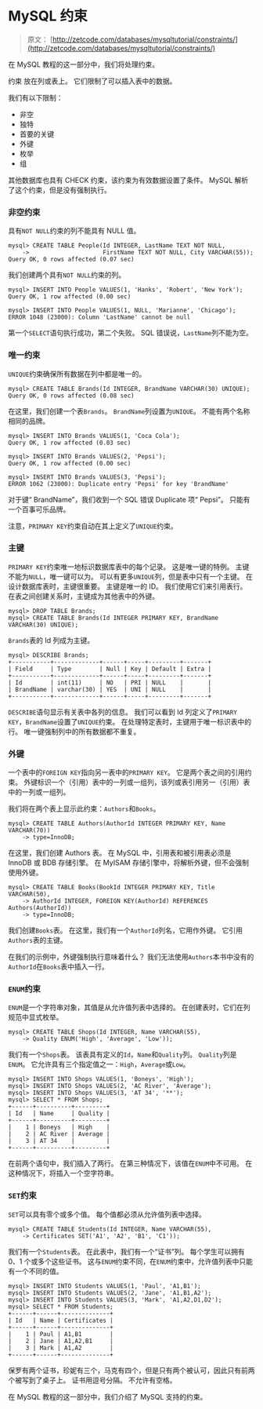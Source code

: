 # MySQL 约束

> 原文： [http://zetcode.com/databases/mysqltutorial/constraints/](http://zetcode.com/databases/mysqltutorial/constraints/)

在 MySQL 教程的这一部分中，我们将处理约束。

约束 放在列或表上。 它们限制了可以插入表中的数据。

我们有以下限制：

*   非空
*   独特
*   首要的关键
*   外键
*   枚举
*   组

其他数据库也具有 CHECK 约束，该约束为有效数据设置了条件。 MySQL 解析了这个约束，但是没有强制执行。

### 非空约束

具有`NOT NULL`约束的列不能具有 NULL 值。

```
mysql> CREATE TABLE People(Id INTEGER, LastName TEXT NOT NULL,
    ->                     FirstName TEXT NOT NULL, City VARCHAR(55));
Query OK, 0 rows affected (0.07 sec)

```

我们创建两个具有`NOT NULL`约束的列。

```
mysql> INSERT INTO People VALUES(1, 'Hanks', 'Robert', 'New York');
Query OK, 1 row affected (0.00 sec)

mysql> INSERT INTO People VALUES(1, NULL, 'Marianne', 'Chicago');
ERROR 1048 (23000): Column 'LastName' cannot be null

```

第一个`SELECT`语句执行成功，第二个失败。 SQL 错误说，`LastName`列不能为空。

### 唯一约束

`UNIQUE`约束确保所有数据在列中都是唯一的。

```
mysql> CREATE TABLE Brands(Id INTEGER, BrandName VARCHAR(30) UNIQUE);
Query OK, 0 rows affected (0.08 sec)

```

在这里，我们创建一个表`Brands`。 `BrandName`列设置为`UNIQUE`。 不能有两个名称相同的品牌。

```
mysql> INSERT INTO Brands VALUES(1, 'Coca Cola');
Query OK, 1 row affected (0.03 sec)

mysql> INSERT INTO Brands VALUES(2, 'Pepsi');
Query OK, 1 row affected (0.00 sec)

mysql> INSERT INTO Brands VALUES(3, 'Pepsi');
ERROR 1062 (23000): Duplicate entry 'Pepsi' for key 'BrandName'

```

对于键“ BrandName”，我们收到一个 SQL 错误 Duplicate 项“ Pepsi”。 只能有一个百事可乐品牌。

注意，`PRIMARY KEY`约束自动在其上定义了`UNIQUE`约束。

### 主键

`PRIMARY KEY`约束唯一地标识数据库表中的每个记录。 这是唯一键的特例。 主键不能为`NULL`，唯一键可以为。 可以有更多`UNIQUE`列，但是表中只有一个主键。 在设计数据库表时，主键很重要。 主键是唯一的 ID。 我们使用它们来引用表行。 在表之间创建关系时，主键成为其他表中的外键。

```
mysql> DROP TABLE Brands;
mysql> CREATE TABLE Brands(Id INTEGER PRIMARY KEY, BrandName VARCHAR(30) UNIQUE);

```

`Brands`表的 Id 列成为主键。

```
mysql> DESCRIBE Brands;
+-----------+-------------+------+-----+---------+-------+
| Field     | Type        | Null | Key | Default | Extra |
+-----------+-------------+------+-----+---------+-------+
| Id        | int(11)     | NO   | PRI | NULL    |       |
| BrandName | varchar(30) | YES  | UNI | NULL    |       |
+-----------+-------------+------+-----+---------+-------+

```

`DESCRIBE`语句显示有关表中各列的信息。 我们可以看到 Id 列定义了`PRIMARY KEY`，`BrandName`设置了`UNIQUE`约束。 在处理特定表时，主键用于唯一标识表中的行。 唯一键强制列中的所有数据都不重复。

### 外键

一个表中的`FOREIGN KEY`指向另一表中的`PRIMARY KEY`。 它是两个表之间的引用约束。 外键标识一个（引用）表中的一列或一组列，该列或表引用另一（引用）表中的一列或一组列。

我们将在两个表上显示此约束：`Authors`和`Books`。

```
mysql> CREATE TABLE Authors(AuthorId INTEGER PRIMARY KEY, Name VARCHAR(70))
    -> type=InnoDB;

```

在这里，我们创建 Authors 表。 在 MySQL 中，引用表和被引用表必须是 InnoDB 或 BDB 存储引擎。 在 MyISAM 存储引擎中，将解析外键，但不会强制使用外键。

```
mysql> CREATE TABLE Books(BookId INTEGER PRIMARY KEY, Title VARCHAR(50),
    -> AuthorId INTEGER, FOREIGN KEY(AuthorId) REFERENCES Authors(AuthorId))
    -> type=InnoDB;

```

我们创建`Books`表。 在这里，我们有一个`AuthorId`列名，它用作外键。 它引用`Authors`表的主键。

在我们的示例中，外键强制执行意味着什么？ 我们无法使用`Authors`本书中没有的`AuthorId`在`Books`表中插入一行。

### `ENUM`约束

`ENUM`是一个字符串对象，其值是从允许值列表中选择的。 在创建表时，它们在列规范中显式枚举。

```
mysql> CREATE TABLE Shops(Id INTEGER, Name VARCHAR(55), 
    -> Quality ENUM('High', 'Average', 'Low'));

```

我们有一个`Shops`表。 该表具有定义的`Id`，`Name`和`Quality`列。 `Quality`列是`ENUM`。 它允许具有三个指定值之一：`High`，`Average`或`Low`。

```
mysql> INSERT INTO Shops VALUES(1, 'Boneys', 'High');
mysql> INSERT INTO Shops VALUES(2, 'AC River', 'Average');
mysql> INSERT INTO Shops VALUES(3, 'AT 34', '**');
mysql> SELECT * FROM Shops;
+------+----------+---------+
| Id   | Name     | Quality |
+------+----------+---------+
|    1 | Boneys   | High    |
|    2 | AC River | Average |
|    3 | AT 34    |         |
+------+----------+---------+

```

在前两个语句中，我们插入了两行。 在第三种情况下，该值在`ENUM`中不可用。 在这种情况下，将插入一个空字符串。

### `SET`约束

`SET`可以具有零个或多个值。 每个值都必须从允许值列表中选择。

```
mysql> CREATE TABLE Students(Id INTEGER, Name VARCHAR(55), 
    -> Certificates SET('A1', 'A2', 'B1', 'C1')); 

```

我们有一个`Students`表。 在此表中，我们有一个“证书”列。 每个学生可以拥有 0、1 个或多个这些证书。 这与`ENUM`约束不同，在`ENUM`约束中，允许值列表中只能有一个不同的值。

```
mysql> INSERT INTO Students VALUES(1, 'Paul', 'A1,B1');
mysql> INSERT INTO Students VALUES(2, 'Jane', 'A1,B1,A2');
mysql> INSERT INTO Students VALUES(3, 'Mark', 'A1,A2,D1,D2');
mysql> SELECT * FROM Students;
+------+------+--------------+
| Id   | Name | Certificates |
+------+------+--------------+
|    1 | Paul | A1,B1        |
|    2 | Jane | A1,A2,B1     |
|    3 | Mark | A1,A2        |
+------+------+--------------+

```

保罗有两个证书，珍妮有三个，马克有四个，但是只有两个被认可，因此只有前两个被写到了桌子上。 证书用逗号分隔。 不允许有空格。

在 MySQL 教程的这一部分中，我们介绍了 MySQL 支持的约束。